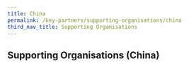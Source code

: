 ```yaml
---
title: China
permalink: /key-partners/supporting-organisations/china
third_nav_title: Supporting Organisations
---
```


## Supporting Organisations (China)
